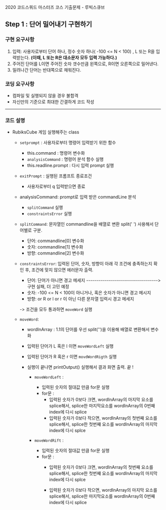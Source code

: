 2020 코드스쿼드 마스터즈 코스 기출문제 - 루빅스큐브

## Step 1  : 단어 밀어내기 구현하기

### 구현 요구사항

1. 입력: 사용자로부터 단어 하나, 정수 숫자 하나( -100 <= N < 100) , L 또는 R을 입력받는다. 
**(이때, L 또는 R은 대소문자 모두 입력 가능하다.)**
2. 주어진 단어를 L이면 주어진 숫자 갯수만큼 왼쪽으로, R이면 오른쪽으로 밀어낸다.
3. 밀려나간 단어는 반대쪽으로 채워진다.

### 코딩 요구사항

- 컴파일 및 실행되지 않을 경우 불합격
- 자신만의 기준으로 최대한 간결하게 코드 작성

----------------------------------------

### 코드 설명

- RubiksCube 게임 실행해주는 class

  - ```setprompt``` : 사용자로부터 명령어 입력받기 위한 함수    
      
      - this.command : 명령어 변수화
      - ```analysisCommand``` : 명령어 분석 함수 실행
      - this.readline.prompt : 다시 입력 prompt 실행

  - ```exitPrompt``` : 실행된 프롬프트 종료조건
    - 사용자로부터 q 입력받으면 종료 

  - analysisCommand: prompt로 입력 받은 commandLine 분석
    - ```splitCommand``` 실행
    - ```constraintsError``` 실행
  
  - ```splitCommand```: 문자열인 commandline을 배열로 변환 split(' ') 사용해서 단어별로 구분.
  
    - 단어: commandline[0] 변수화
    - 숫자: commandline[1] 변수화
    - 방향: commandline[2] 변수화
  
  - ```constraintsError```: 입력된 단어, 숫자, 방향이 아래 각 조건에 충족하는지 확인 후, 조건에 맞지 않으면 에러문자 출력.
  
    - 단어: 단어가 아니면 경고 메세지 ------------------------------------> 구현 실패, 더 고민 예정
    - 숫자: -100 <= N < 100이 아니거나, 혹은 숫자가 아니면 경고 메시지
    - 방향: or R or l or r 이 아닌 다른 문자열 입력시 경고 메세지 
  
    -> 조건을 모두 통과하면 ```moveWord``` 실행

  - ```moveWord```: 
   
    - wordInArray : 1.1의 단어를 우선 split('')을 이용해 배열로 변환해서 변수화
    - 입력된 단어가 L 혹은 l 이면 ```moveWordLeft``` 실행
    - 입력된 단어가 R 혹은 r 이면 ```movdWordRigth``` 실행
    - 실행이 끝나면 printOutput() 실행해서 결과 화면 출력. 끝 !

      - ```moveWordLeft``` :
        - 입력된 숫자의 절대값 만큼 for문 실행
        - for문 : 
          - 입력된 숫자가 0보다 크면,
        wordInArray의 마지막 요소를 splice해서, 
        splice한 마지막요소를 wordInArray의 0번째 index에 다시 splice
          - 입력된 숫자가 0보다 작으면,
        wordInArray의 첫번째 요소를 splice해서,
        splice한 첫번쨰 요소를 wordInArray의 마지막 index에 다시 splce

      - ```moveWordRift``` :
  
        - 입력된 숫자의 절대값 만큼 for문 실행
        - for문 : 
          - 입력된 숫자가 0보다 크면,
            wordInArray의 첫번째 요소를 splice해서,
            splice한 첫번쨰 요소를 wordInArray의 마지막 index에 다시 splce

          - 입력된 숫자가 0보다 작으면,
            wordInArray의 마지막 요소를 splice해서, 
            splice한 마지막요소를 wordInArray의 0번째 index에 다시 splice